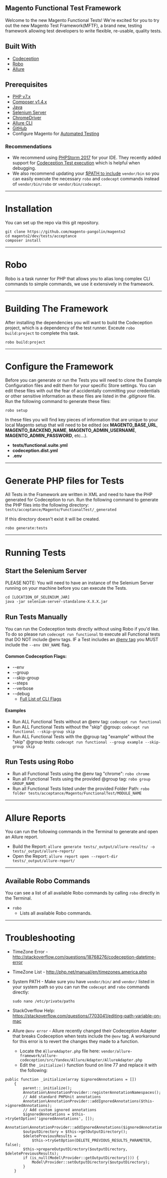 ## Magento Functional Test Framework
Welcome to the new Magento Functional Tests! We're excited for you to try out the new Magento Test Framework(MFTF), a brand new, testing framework allowing test developers to write flexible, re-usable, quality tests.

## Built With
* [Codeception](http://codeception.com/)
* [Robo](http://robo.li/)
* [Allure](http://allure.qatools.ru/)

## Prerequisites
* [PHP v7.x](http://php.net/manual/en/install.php)
* [Composer v1.4.x](https://getcomposer.org/download/)
* [Java](https://www.java.com/en/download/)
* [Selenium Server](http://selenium-release.storage.googleapis.com/index.html/)
* [ChromeDriver](https://chromedriver.storage.googleapis.com/index.html?path=2.33/)
* [Allure CLI](https://docs.qameta.io/allure/latest/#_installing_a_commandline)
* [GitHub](https://desktop.github.com/)
* Configure Magento for [Automated Testing](http://devdocs.magento.com/guides/v2.0/mtf/mtf_quickstart/mtf_quickstart_magento.html)

### Recommendations
* We recommend using [PHPStorm 2017](https://www.jetbrains.com/phpstorm/) for your IDE. They recently added support for [Codeception Test execution](https://blog.jetbrains.com/phpstorm/2017/03/codeception-support-comes-to-phpstorm-2017-1/) which is helpful when debugging.
* We also recommend updating your [$PATH to include](https://stackoverflow.com/questions/7703041/editing-path-variable-on-mac) `vendor/bin` so you can easily execute the necessary `robo` and `codecept` commands instead of `vendor/bin/robo` or `vendor/bin/codecept`.  

----

# Installation
You can set up the repo via this git repository.
```
git clone https://github.com/magento-pangolin/magento2
cd magento2/dev/tests/acceptance
composer install
```

----

# Robo
Robo is a task runner for PHP that allows you to alias long complex CLI commands to simple commands, we use it extensively in the framework.

----

# Building The Framework
After installing the dependencies you will want to build the Codeception project, which is a dependency of the test runner. Exceute `robo build:project` to complete this task.

`robo build:project`

----

# Configure the Framework
Before you can generate or run the Tests you will need to clone the Example Configuration files and edit them for your specific Store settings. You can edit these files with out the fear of accidentally committing your credentials or other sensitive information as these files are listed in the *.gitignore* file.
Run the following command to generate these files:

`robo setup`

In these files you will find key pieces of information that are unique to your local Magento setup that will need to be edited (ex **MAGENTO_BASE_URL**, **MAGENTO_BACKEND_NAME**, **MAGENTO_ADMIN_USERNAME**, **MAGENTO_ADMIN_PASSWORD**, etc...).
* **tests/functional.suite.yml**
* **codeception.dist.yml**
* **.env**

----

# Generate PHP files for Tests
All Tests in the Framework are written in XML and need to have the PHP generated for Codeception to run. Run the following command to generate the PHP files into the following directory: `tests/acceptance/Magento/FunctionalTest/_generated`

If this directory doesn't exist it will be created.

`robo generate:tests`

----

# Running Tests
## Start the Selenium Server
PLEASE NOTE: You will need to have an instance of the Selenium Server running on your machine before you can execute the Tests.

```
cd [LOCATION_OF_SELENIUM_JAR]
java -jar selenium-server-standalone-X.X.X.jar
```

## Run Tests Manually
You can run the Codeception tests directly without using Robo if you'd like. To do so please run `codecept run functional` to execute all Functional tests that DO NOT include @env tags. IF a Test includes an [@env tag](http://codeception.com/docs/07-AdvancedUsage#Environments) you MUST include the `--env ENV_NAME` flag.

#### Common Codeception Flags:

* --env
* --group
* --skip-group
* --steps
* --verbose
* --debug
  * [Full List of CLI Flags](http://codeception.com/docs/reference/Commands#Run)

#### Examples

* Run ALL Functional Tests without an @env tag: `codecept run functional`
* Run ALL Functional Tests without the "skip" @group: `codecept run functional --skip-group skip`
* Run ALL Functional Tests with the @group tag "example" without the "skip" @group tests: `codecept run functional --group example --skip-group skip`

## Run Tests using Robo
* Run all Functional Tests using the @env tag "chrome": `robo chrome`
* Run all Functional Tests using the provided @group tag: `robo group GROUP_NAME`
* Run all Functional Tests listed under the provided Folder Path: `robo folder tests/acceptance/Magento/FunctionalTest/MODULE_NAME`

----

# Allure Reports
You can run the following commands in the Terminal to generate and open an Allure report.

* Build the Report: `allure generate tests/_output/allure-results/ -o tests/_output/allure-report/`
* Open the Report: `allure report open --report-dir tests/_output/allure-report/`

----


## Available Robo Commands
You can see a list of all available Robo commands by calling `robo` directly in the Terminal.

* `robo`
  * Lists all available Robo commands.

----

# Troubleshooting
* TimeZone Error - http://stackoverflow.com/questions/18768276/codeception-datetime-error
* TimeZone List - http://php.net/manual/en/timezones.america.php
* System PATH - Make sure you have `vendor/bin/` and `vendor/` listed in your system path so you can run the  `codecept` and `robo` commands directly:

    `sudo nano /etc/private/paths`
    
* StackOverflow Help: https://stackoverflow.com/questions/7703041/editing-path-variable-on-mac
* Allure `@env error` - Allure recently changed their Codeception Adapter that breaks Codeception when tests include the `@env` tag. A workaround for this error is to revert the changes they made to a function. 
    * Locate the `AllureAdapter.php` file here: `vendor/allure-framework/allure-codeception/src/Yandex/Allure/Adapter/AllureAdapter.php`
    * Edit the `_initialize()` function found on line 77 and replace it with the following:
```
public function _initialize(array $ignoredAnnotations = [])
    {
        parent::_initialize();
        Annotation\AnnotationProvider::registerAnnotationNamespaces();
        // Add standard PHPUnit annotations
        Annotation\AnnotationProvider::addIgnoredAnnotations($this->ignoredAnnotations);
        // Add custom ignored annotations
        $ignoredAnnotations = $this->tryGetOption('ignoredAnnotations', []);
        Annotation\AnnotationProvider::addIgnoredAnnotations($ignoredAnnotations);
        $outputDirectory = $this->getOutputDirectory();
        $deletePreviousResults =
            $this->tryGetOption(DELETE_PREVIOUS_RESULTS_PARAMETER, false);
        $this->prepareOutputDirectory($outputDirectory, $deletePreviousResults);
        if (is_null(Model\Provider::getOutputDirectory())) {
            Model\Provider::setOutputDirectory($outputDirectory);
        }
    }
```
